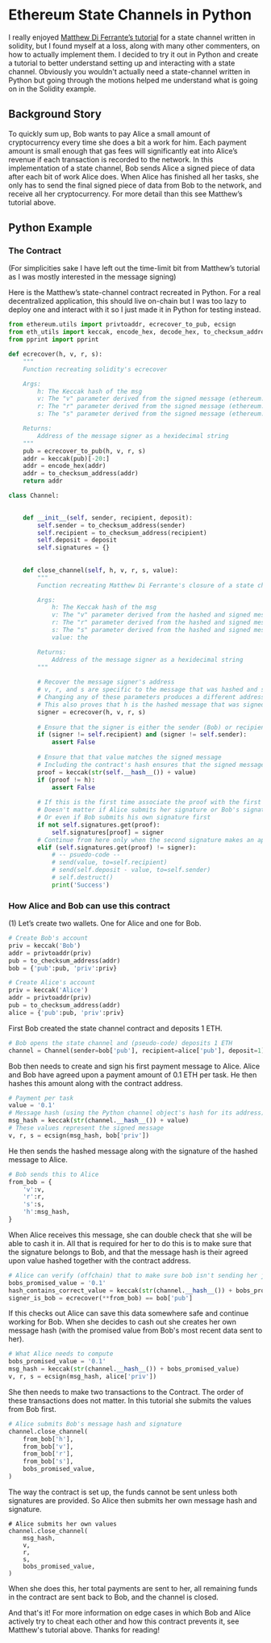 # Ethereum State Channels in Python

I really enjoyed [Matthew Di Ferrante’s tutorial](https://medium.com/@matthewdif/ethereum-payment-channel-in-50-lines-of-code-a94fad2704bc) for a state channel written in solidity, but I found myself at a loss, along with many other commenters, on how to actually implement them. I decided to try it out in Python and create a tutorial to better understand setting up and interacting with a state channel. Obviously you wouldn't actually need a state-channel written in Python but going through the motions helped me understand what is going on in the Solidity example.

## Background Story
To quickly sum up, Bob wants to pay Alice a small amount of cryptocurrency every time she does a bit a work for him. Each payment amount is small enough that gas fees will significantly eat into Alice’s revenue if each transaction is recorded to the network. In this implementation of a state channel, Bob sends Alice a signed piece of data after each bit of work Alice does. When Alice has finished all her tasks, she only has to send the final signed piece of data from Bob to the network, and receive all her cryptocurrency. For more detail than this see Matthew’s tutorial above.

## Python Example
### The Contract

(For simplicities sake I have left out the time-limit bit from Matthew’s tutorial as I was mostly interested in the message signing)

Here is the Matthew’s state-channel contract recreated in Python. For a real decentralized application, this should live on-chain but I was too lazy to deploy one and interact with it so I just made it in Python for testing instead.

```python
from ethereum.utils import privtoaddr, ecrecover_to_pub, ecsign
from eth_utils import keccak, encode_hex, decode_hex, to_checksum_address
from pprint import pprint
```

```python
def ecrecover(h, v, r, s):
    """
    Function recreating solidity's ecrecover

    Args:
        h: The Keccak hash of the msg
        v: The "v" parameter derived from the signed message (ethereum.utils.ecsign)
        r: The "r" parameter derived from the signed message (ethereum.utils.ecsign)
        s: The "s" parameter derived from the signed message (ethereum.utils.ecsign)

    Returns:
        Address of the message signer as a hexidecimal string
    """
    pub = ecrecover_to_pub(h, v, r, s)
    addr = keccak(pub)[-20:]
    addr = encode_hex(addr)
    addr = to_checksum_address(addr)
    return addr
```
```python
class Channel:

    
    def __init__(self, sender, recipient, deposit):
        self.sender = to_checksum_address(sender)
        self.recipient = to_checksum_address(recipient)
        self.deposit = deposit
        self.signatures = {}
    
    
    def close_channel(self, h, v, r, s, value):
        """
        Function recreating Matthew Di Ferrante's closure of a state channel in Python

        Args:
            h: The Keccak hash of the msg
            v: The "v" parameter derived from the hashed and signed message (ethereum.utils.ecsign)
            r: The "r" parameter derived from the hashed and signed message (ethereum.utils.ecsign)
            s: The "s" parameter derived from the hashed and signed message (ethereum.utils.ecsign)
            value: the 

        Returns:
            Address of the message signer as a hexidecimal string
        """
        
        # Recover the message signer's address
        # v, r, and s are specific to the message that was hashed and signed.
        # Changing any of these parameters produces a different address 
        # This also proves that h is the hashed message that was signed to produce v, r, and s
        signer = ecrecover(h, v, r, s)
        
        # Ensure that the signer is either the sender (Bob) or recipient (Alice) of the channel's ETH
        if (signer != self.recipient) and (signer != self.sender):
            assert False
        
        # Ensure that that value matches the signed message
        # Including the contract's hash ensures that the signed message can only be used in this channel
        proof = keccak(str(self.__hash__()) + value)
        if (proof != h):
            assert False
        
        # If this is the first time associate the proof with the first signer
        # Doesn't matter if Alice submits her signature or Bob's signature first
        # Or even if Bob submits his own signature first
        if not self.signatures.get(proof):
            self.signatures[proof] = signer
        # Continue from here only when the second signature makes an appearance
        elif (self.signatures.get(proof) != signer):
            # -- psuedo-code -- 
            # send(value, to=self.recipient)
            # send(self.deposit - value, to=self.sender)
            # self.destruct()
            print('Success')

```
### How Alice and Bob can use this contract

(1) Let’s create two wallets. One for Alice and one for Bob.

```python
# Create Bob's account
priv = keccak('Bob')
addr = privtoaddr(priv)
pub = to_checksum_address(addr)
bob = {'pub':pub, 'priv':priv}
```
```python
# Create Alice's account
priv = keccak('Alice')
addr = privtoaddr(priv)
pub = to_checksum_address(addr)
alice = {'pub':pub, 'priv':priv}
```
First Bob created the state channel contract and deposits 1 ETH.

```python
# Bob opens the state channel and (pseudo-code) deposits 1 ETH
channel = Channel(sender=bob['pub'], recipient=alice['pub'], deposit=1)
```
Bob then needs to create and sign his first payment message to Alice. Alice and Bob have agreed upon a payment amount of 0.1 ETH per task. He then hashes this amount along with the contract address.

```python
# Payment per task
value = '0.1'
# Message hash (using the Python channel object's hash for its address)
msg_hash = keccak(str(channel.__hash__()) + value)
# These values represent the signed message
v, r, s = ecsign(msg_hash, bob['priv'])
```
He then sends the hashed message along with the signature of the hashed message to Alice.
```python
# Bob sends this to Alice
from_bob = {
    'v':v,
    'r':r,
    's':s,
    'h':msg_hash,
}
```
When Alice receives this message, she can double check that she will be able to cash it in. All that is required for her to do this is to make sure that the signature belongs to Bob, and that the message hash is their agreed upon value hashed together with the contract address.
```python
# Alice can verify (offchain) that to make sure bob isn't sending her junk:
bobs_promised_value = '0.1'
hash_contains_correct_value = keccak(str(channel.__hash__()) + bobs_promised_value) == from_bob['h']
signer_is_bob = ecrecover(**from_bob) == bob['pub']
```
If this checks out Alice can save this data somewhere safe and continue working for Bob. When she decides to cash out she creates her own message hash (with the promised value from Bob's most recent data sent to her).
```python
# What Alice needs to compute
bobs_promised_value = '0.1'
msg_hash = keccak(str(channel.__hash__()) + bobs_promised_value)
v, r, s = ecsign(msg_hash, alice['priv'])
```
She then needs to make two transactions to the Contract. The order of these transactions does not matter. In this tutorial she submits the values from Bob first.
```python
# Alice submits Bob's message hash and signature
channel.close_channel(
    from_bob['h'], 
    from_bob['v'], 
    from_bob['r'], 
    from_bob['s'], 
    bobs_promised_value, 
)
```
The way the contract is set up, the funds cannot be sent unless both signatures are provided. So Alice then submits her own message hash and signature.
```python3
# Alice submits her own values
channel.close_channel(
    msg_hash, 
    v, 
    r, 
    s, 
    bobs_promised_value, 
)
```
When she does this, her total payments are sent to her, all remaining funds in the contract are sent back to Bob, and the channel is closed.

And that's it! For more information on edge cases in which Bob and Alice actively try to cheat each other and how this contract prevents it, see Matthew's tutorial above. Thanks for reading!
